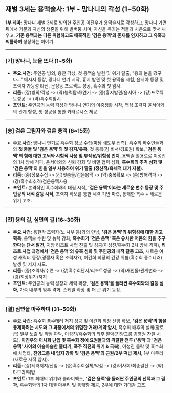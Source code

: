 ## 재벌 3세는 용맥술사: 1부 - 망나니의 각성 (1~50화)

**1부 테마:** 망나니 재벌 3세로 빙의한 주인공 이진우가 용맥술사로 각성하고, 망나니 가면 뒤에서 가문과 자신의 생존을 위해 발버둥 치며, 자신을 옥죄는 적들과 처음으로 맞서 싸우고, **기존 용맥과는 다른 위험하고도 매혹적인 '검은 용맥'의 존재를 인지하고 그 유혹과 씨름하며** 성장하는 이야기.

---

### **[기] 망나니, 눈을 뜨다 (1~5화)**

* **주요 사건:** 주인공 빙의, 용안 각성, 첫 용맥술 발현 및 위기 탈출, "용의 눈을 떴구나..." 메시지 등장, 망나니 연기 시작, 흉지 발견 및 첫 용맥술 시험, 윤서아 등장 및 조력자 가능성 타진, 문정동 프로젝트 성공, 흑수회 첫 암시.
* **리듬:** (강)빙의/각성 -> (약)능력탐색/연기 -> (중)흉지발견/윤서아 -> (강)프로젝트성공 -> (약)흑수회암시
* **포인트:** 주인공의 능력 각성과 망나니 연기의 이중생활 시작, 핵심 조력자 윤서아와의 관계 형성, 첫 성공을 통한 카타르시스 제공.

---

### **[승] 검은 그림자와 검은 용맥 (6~15화)**

* **주요 사건:** 망나니 연기로 흑수회 정보 수집(마담 쉐도우 접촉), 흑수회 하수인들과의 **첫 충돌 및 '검은 용맥'의 첫 감지/유혹**, 첫 충복(김 비서/경호원) 확보, **'검은 용맥'의 힘에 대한 고뇌와 시험적 사용 및 부작용/위험성 인지**, 용맥술 활용으로 이성진의 1차 방해 격파, 윤서아와의 신뢰 강화 및 비밀 협력 심화, **흑수회의 추격 심화 및 '검은 용맥'의 힘을 일부 사용하여 위기 탈출 (정신적/육체적 대가 지불)**.
* **리듬:** (중)정보수집 -> (강)첫충돌/검은용맥 -> (약)충복확보 -> (중)방해격파 -> (강)흑수회추격/검은용맥사용
* **포인트:** 본격적인 흑수회와의 대립 시작, **'검은 용맥'이라는 새로운 변수 등장 및 주인공의 내적 갈등 시작**, 조력자 확보를 통한 세력 기반 마련, 통쾌한 복수 + 새로운 위기 고조.

---

### **[전] 용의 길, 심연의 길 (16~30화)**

* **주요 사건:** 용현각 조력자(노 사부 등)와의 만남, **'검은 용맥'의 위험성에 대한 경고 획득**, 용맥술 수련 및 능력 강화, **흑수회가 '검은 용맥' 혹은 유사한 어둠의 힘을 추구한다는 단서 발견**, 지방 리조트 사업 진출 및 성공(이성진/흑수회 2차 방해 격파), **리조트 사업 과정에서 '검은 용맥'의 유혹 심화 및 주인공의 내적 갈등 고조**, 새로운 여성 캐릭터 등장(경쟁자 혹은 조력자?), 이건희 회장의 건강 위협(흑수회 풍수테러) 발생 및 저지 시도.
* **리듬:** (중)조력자/수련 -> (강)흑수회단서/리조트성공 -> (약)새인물/관계변화 -> (강)회장위기/저지
* **포인트:** 주인공의 능력 성장과 세력 확장, **'검은 용맥'을 둘러싼 흑수회와의 갈등 심화**, 가족 내부의 암투 격화, 스케일 확장 및 더 큰 위기 등장.

---

### **[결] 심연을 마주하며 (31~50화)**

* **주요 사건:** 흑수회 풍수테러 저지 성공 및 이건희 회장 신임 확보, **'검은 용맥'의 힘을 통제하려는 시도와 그 과정에서의 위험한 거래/계약 암시**, 흑수회 배후의 실체(장로급) 일부 노출 및 약점 파악, 이성진/흑수회의 최후 발악(진양그룹 경영권 찬탈 시도), **이진우의 이사회 난입 및 흑수회 정예 요원들과의 격렬한 전투 ('용맥'과 '검은 용맥' 사이의 아슬아슬한 줄타기, 폭주 직전의 위기 & 극복)**, 이성진 몰락 및 흑수회에 치명타, **진양그룹 내 입지 강화 및 '검은 용맥'의 근원/2부 떡밥 제시**, 1부 마무리 (새로운 시작 암시).
* **리듬:** (강)테러저지/신임 -> (중)흑수회실체/약점 -> (강)이사회/최종결전 -> (약)마무리/떡밥
* **포인트:** 1부 최대의 위기와 클라이맥스, **'검은 용맥'을 둘러싼 주인공의 선택과 그 결과**, 흑수회와의 1차 대결 마무리 및 통쾌함 제공, 2부에 대한 기대감 고조.
